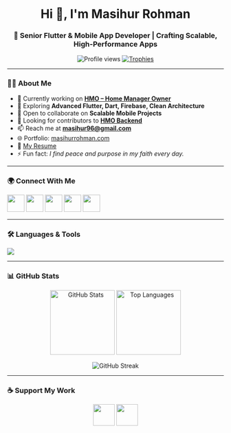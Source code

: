 <h1 align="center">Hi 👋, I'm Masihur Rohman</h1>
<h3 align="center">🚀 Senior Flutter & Mobile App Developer | Crafting Scalable, High-Performance Apps</h3>

<p align="center">
  <img src="https://komarev.com/ghpvc/?username=masihur96&label=Profile%20views&color=0e75b6&style=flat" alt="Profile views" />
  <a href="https://github.com/ryo-ma/github-profile-trophy">
    <img src="https://github-profile-trophy.vercel.app/?username=masihur96&theme=flat&no-frame=true&margin-w=10" alt="Trophies" />
  </a>
</p>

---

### 👨‍💻 About Me
- 🔭 Currently working on **[HMO – Home Manager Owner](https://github.com/masihur96/Home-Manager-Owner)**
- 🌱 Exploring **Advanced Flutter, Dart, Firebase, Clean Architecture**
- 👯 Open to collaborate on **Scalable Mobile Projects**
- 🤝 Looking for contributors to **[HMO Backend](https://github.com/masihur96/home_manager_backend)**
- 📫 Reach me at **masihur96@gmail.com**
- 🌐 Portfolio: [masihurrohman.com](https://masihurrohman.com)
- 📄 [My Resume](https://drive.google.com/file/d/1yvhbtubedckwohinoqHDOAobNtnV2_m6/view?usp=drive_link)
- ⚡ Fun fact: *I find peace and purpose in my faith every day.*

---

### 🌍 Connect With Me
<p align="left">
  <a href="https://linkedin.com/in/masihur-rohman-279b201b6" target="blank"><img src="https://skillicons.dev/icons?i=linkedin" height="40"/></a>
  <a href="https://facebook.com/masihur96" target="blank"><img src="https://skillicons.dev/icons?i=facebook" height="40"/></a>
  <a href="https://dribbble.com/masihur96" target="blank"><img src="https://skillicons.dev/icons?i=dribbble" height="40"/></a>
  <a href="https://www.youtube.com/channel/UCywK1Iom-T-sdg2ik--9O9Q" target="blank"><img src="https://skillicons.dev/icons?i=youtube" height="40"/></a>
  <a href="https://leetcode.com/masihur_96" target="blank"><img src="https://skillicons.dev/icons?i=leetcode" height="40"/></a>
</p>

---

### 🛠️ Languages & Tools
<p align="left">
  <img src="https://skillicons.dev/icons?i=flutter,dart,firebase,androidstudio,kotlin,java,python,fastapi,react,reactnative,docker,postgresql,mysql,figma,postman,tensorflow,git" />
</p>

---

### 📊 GitHub Stats
<p align="center">
  <img src="https://github-readme-stats.vercel.app/api?username=masihur96&show_icons=true&theme=tokyonight" alt="GitHub Stats" height="150"/>
  <img src="https://github-readme-stats.vercel.app/api/top-langs/?username=masihur96&layout=compact&theme=tokyonight" alt="Top Languages" height="150"/>
</p>

<p align="center">
  <img src="https://github-readme-streak-stats.herokuapp.com/?user=masihur96&theme=tokyonight" alt="GitHub Streak" />
</p>

---

### ☕ Support My Work
<p align="center">
  <a href="https://www.buymeacoffee.com/masihur"><img src="https://cdn.buymeacoffee.com/buttons/v2/default-yellow.png" height="50" /></a>
  <a href="https://ko-fi.com/masihurrohman"><img src="https://cdn.ko-fi.com/cdn/kofi3.png?v=3" height="50" /></a>
</p>
